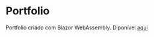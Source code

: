 # Portfolio

Portfolio criado com Blazor WebAssembly.
Diponível [aqui](https://joaoalen98.github.io/Portfolio/)
